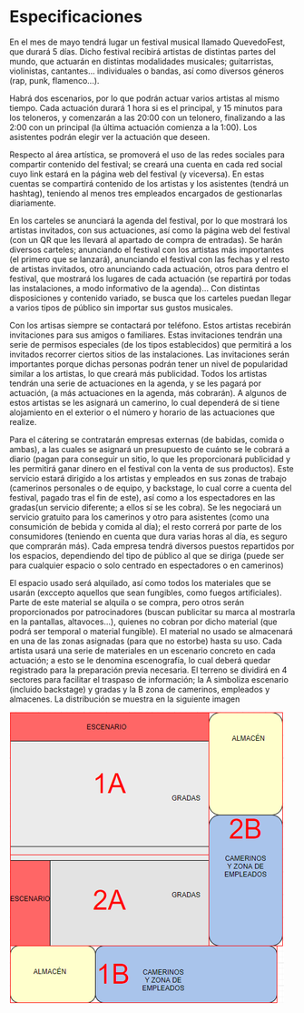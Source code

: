 # Especificaciones

En el mes de mayo tendrá lugar un festival musical llamado QuevedoFest, que durará 5 días. Dicho festival recibirá artistas de distintas partes del mundo, que actuarán en distintas modalidades musicales; guitarristas, violinistas, cantantes... individuales o bandas, así como diversos géneros (rap, punk, flamenco...).   

Habrá dos escenarios, por lo que podrán actuar varios artistas al mismo tiempo. Cada actuación durará 1 hora si es el principal, y 15 minutos para los teloneros, y comenzarán a las 20:00 con un telonero, finalizando a las 2:00 con un principal (la última actuación comienza a la 1:00). Los asistentes podrán elegir ver la actuación que deseen.   

Respecto al área artística, se promoverá el uso de las redes sociales para compartir contenido del festival; se creará una cuenta en cada red social cuyo link estará en la página web del festival (y viceversa). En estas cuentas se compartirá contenido de los artistas y los asistentes (tendrá un hashtag), teniendo al menos tres empleados encargados de gestionarlas diariamente.  

En los carteles se anunciará la agenda del festival, por lo que mostrará los artistas invitados, con sus actuaciones, así como la página web del festival (con un QR que les llevará al apartado de compra de entradas). Se harán diversos carteles; anunciando el festival con los artistas más importantes (el primero que se lanzará), anunciando el festival con las fechas y el resto de artistas invitados, otro anunciando cada actuación, otros para dentro el festival, que mostrará los lugares de cada actuación (se repartirá por todas las instalaciones, a modo informativo de la agenda)... Con distintas disposiciones y contenido variado, se busca que los carteles puedan llegar a varios tipos de público sin importar sus gustos musicales.    

Con los artisas siempre se contactará por teléfono. Estos artistas recebirán invitaciones para sus amigos o familiares. Estas invitaciones tendrán una serie de permisos especiales (de los tipos establecidos) que permitirá a los invitados recorrer ciertos sitios de las instalaciones. Las invitaciones serán importantes porque dichas personas podrán tener un nivel de popularidad similar a los artistas, lo que creará más publicidad. Todos los artistas tendrán una serie de actuaciones en la agenda, y se les pagará por actuación, (a más actuaciones en la agenda, más cobrarán). A algunos de estos artistas se les asignará un camerino, lo cual dependerá de si tiene alojamiento en el exterior o el número y horario de las actuaciones que realize. 

Para el cátering se contratarán empresas externas (de babidas, comida o ambas), a las cuales se asignará un presupuesto de cuánto se le cobrará a diario (pagan para conseguir un sitio, lo que les proporcionará publicidad y les permitirá ganar dinero en el festival con la venta de sus productos). Este servicio estará dirigido a los artistas y empleados en sus zonas de trabajo (camerinos personales o de equipo, y backstage, lo cual corre a cuenta del festival, pagado tras el fin de este), así como a los espectadores en las gradas(un servicio diferente; a ellos sí se les cobra). Se les negociará un servicio gratuito para los camerinos y otro para asistentes (como una consumición de bebida y comida al día); el resto correrá por parte de los consumidores (teniendo en cuenta que dura varias horas al día, es seguro que comprarán más). Cada empresa tendrá diversos puestos repartidos por los espacios, dependiendo del tipo de público al que se diriga (puede ser para cualquier espacio o solo centrado en espectadores o en camerinos)

El espacio usado será alquilado, así como todos los materiales que se usarán (exccepto aquellos que sean fungibles, como fuegos artificiales). Parte de este material se alquila o se compra, pero otros serán proporcionados por patrocinadores (buscan publicitar su marca al mostrarla en la pantallas, altavoces...), quienes no cobran por dicho material (que podrá ser temporal o material fungible). El material no usado se almacenará en una de las zonas asignadas (para que no estorbe) hasta su uso. Cada artista usará una serie de materiales en un escenario concreto en cada actuación; a esto se le denomina escenografía, lo cual deberá quedar registrado para la preparación previa necesaria. El terreno se dividirá en 4 sectores para facilitar el traspaso de información; la A simboliza escenario (incluido backstage) y gradas y la B zona de camerinos, empleados y almacenes. La distribución se muestra en la siguiente imagen       

![Mapa](https://github.com/mariaalamocedillo/Quevedofest/blob/main/Modelo%20conceptual/MAPA%20QF.png)   
